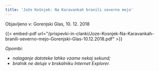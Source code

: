 ```yaml
---
title: 'Jože Košnjek: Na Karavankah branili severno mejo'
---
```

Objavljeno v: Gorenjski Glas, 10. 12. 2018

{{< embed-pdf url="/prispevki-in-clanki/Joze-Kosnjek-Na-Karavankah-branili-severno-mejo-Gorenjski-Glas-10.12.2018.pdf" >}}

*Opombi:*
- *nalaganje datoteke lahko vzame nekaj sekund;*
- *bralnik ne deluje v brskalniku Internet Explorer.*